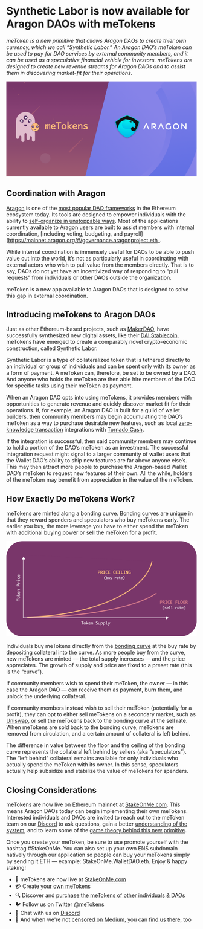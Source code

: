 # Synthetic Labor is now available for Aragon DAOs with meTokens

*meToken is a new primitive that allows Aragon DAOs to create thier own currency, which we call “Synthetic Labor.” An Aragon DAO’s meToken can be used to pay for DAO services by external community members, and it can be used as a speculative financial vehicle for investors. meTokens are designed to create new revenue streams for Aragon DAOs and to assist them in discovering market-fit for their operations.*

![](../images/meTokens_Aragon.png)

## Coordination with Aragon

[Aragon](https://aragon.org/) is one of the [most popular DAO frameworks](https://poweredby.aragon.org/) in the Ethereum ecosystem today. Its tools are designed to empower individuals with the ability to [self-organize in unstoppable ways](https://blog.aragon.org/the-aragon-manifesto-4a21212eac03/_). Most of the applications currently available to Aragon users are built to assist members with internal coordination, [including voting, budgeting, and payroll](https://mainnet.aragon.org/#/governance.aragonproject.eth_.

While internal coordination is immensely useful for DAOs to be able to push value out into the world, it’s not as particularly useful in coordinating with external actors who wish to pull value from the members directly. That is to say, DAOs do not yet have an incentivized way of responding to “pull requests” from individuals or other DAOs outside the organization.

meToken is a new app available to Aragon DAOs that is designed to solve this gap in external coordination.

## Introducing meTokens to Aragon DAOs

Just as other Ethereum-based projects, such as [MakerDAO](https://makerdao.com/), have successfully synthesized new digital assets, like their [DAI Stablecoin](https://developer.makerdao.com/dai/1/), meTokens have emerged to create a comparably novel crypto-economic construction, called Synthetic Labor.

Synthetic Labor is a type of collateralized token that is tethered directly to an individual or group of individuals and can be spent only with its owner as a form of payment. A meToken can, therefore, be set to be owned by a DAO. And anyone who holds the meToken are then able hire members of the DAO for specific tasks using their meToken as payment.

When an Aragon DAO opts into using meTokens, it provides members with opportunities to generate revenue and quickly discover market fit for their operations. If, for example, an Aragon DAO is built for a guild of wallet builders, then community members may begin accumulating the DAO’s meToken as a way to purchase desirable new features, such as local [zero-knowledge transaction](https://z.cash/technology/zksnarks/) integrations with [Tornado Cash](https://tornado.cash/).

If the integration is successful, then said community members may continue to hold a portion of the DAO’s meToken as an investment. The successful integration request might signal to a larger community of wallet users that the Wallet DAO’s ability to ship new features are far above anyone else’s. This may then attract more people to purchase the Aragon-based Wallet DAO’s meToken to request new features of their own. All the while, holders of the meToken may benefit from appreciation in the value of the meToken.

## How Exactly Do meTokens Work?

meTokens are minted along a bonding curve. Bonding curves are unique in that they reward spenders and speculators who buy meTokens early. The earlier you buy, the more leverage you have to either spend the meToken with additional buying power or sell the meToken for a profit.

![](../images/Bonding_Curve.png)

Individuals buy meTokens directly from the [bonding curve](https://medium.com/linum-labs/intro-to-bonding-curves-and-shapes-bf326bc4e11a) at the buy rate by depositing collateral into the curve. As more people buy from the curve, new meTokens are minted — the total supply increases — and the price appreciates. The growth of supply and price are fixed to a preset rate (this is the “curve”).

If community members wish to spend their meToken, the owner — in this case the Aragon DAO — can receive them as payment, burn them, and unlock the underlying collateral.

If community members instead wish to sell their meToken (potentially for a profit), they can opt to either sell meTokens on a secondary market, such as [Uniswap](https://uniswap.exchange/swap), or sell the meTokens back to the bonding curve at the sell rate. When meTokens are sold back to the bonding curve, meTokens are removed from circulation, and a certain amount of collateral is left behind.

The difference in value between the floor and the ceiling of the bonding curve represents the collateral left behind by sellers (aka “speculators”). The “left behind” collateral remains available for only individuals who actually spend the meToken with its owner. In this sense, speculators actually help subsidize and stabilize the value of meTokens for spenders.

## Closing Considerations

meTokens are now live on Ethereum mainnet at [StakeOnMe.com](http://stakeonme.com/). This means Aragon DAOs today can begin implementing their own meTokens. Interested individuals and DAOs are invited to reach out to the meToken team on our [Discord](https://discord.gg/qpRSjnd) to ask questions, gain a better [understanding of the system](https://stakeonme.com/About), and to learn some of the [game theory behind this new primitive](https://drive.google.com/file/d/1QfZyitdYTzyv4PIPStwL5si00jmguWm2/view).

Once you create your meToken, be sure to use promote yourself with the hashtag #StakeOnMe. You can also set up your own ENS subdomain natively through our application so people can buy your meTokens simply by sending it ETH — example: StakeOnMe.WalletDAO.eth. Enjoy & happy staking!

- 🥩 meTokens are now live at [StakeOnMe.com](http://stakeonme.com/)
- 💳 Create [your own meTokens](https://stakeonme.com/Tokenize)
- 🔍 Discover and [purchase the meTokens of other individuals & DAOs](https://stakeonme.com/Explore)
- 🐦 Follow us on Twitter [@meTokens](https://twitter.com/metokens)
- 👾 Chat with us on [Discord](https://discord.gg/qpRSjnd)
- 📓 And when we're not [censored on Medium](https://twitter.com/evan_van_ness/status/1252012688420614144), you can [find us there](https://medium.com/metokens), too
